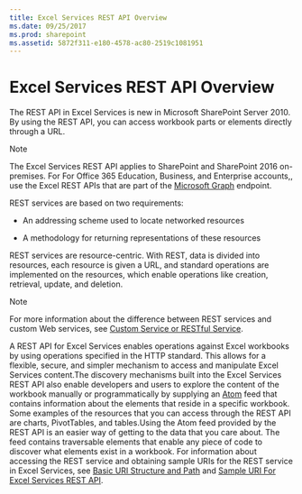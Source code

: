 ```yaml
---
title: Excel Services REST API Overview
ms.date: 09/25/2017
ms.prod: sharepoint
ms.assetid: 5872f311-e180-4578-ac80-2519c1081951
---
```



# Excel Services REST API Overview

The REST API in Excel Services is new in Microsoft SharePoint Server 2010. By using the REST API, you can access workbook parts or elements directly through a URL.
  
> [!NOTE]
> The Excel Services REST API applies to SharePoint and SharePoint 2016 on-premises. For For Office 365 Education, Business, and Enterprise accounts,, use the Excel REST APIs that are part of the  [Microsoft Graph](http://graph.microsoft.io/en-us/docs/api-reference/v1.0/resources/excel) endpoint.
  
    
    


REST services are based on two requirements:
  
    
    


- An addressing scheme used to locate networked resources
    
  
- A methodology for returning representations of these resources
    
  
REST services are resource-centric. With REST, data is divided into resources, each resource is given a URL, and standard operations are implemented on the resources, which enable operations like creation, retrieval, update, and deletion. 

> [!NOTE]
> For more information about the difference between REST services and custom Web services, see  [Custom Service or RESTful Service](http://msdn.microsoft.com/en-us/magazine/dd882522.aspx). 
  
    
    

A REST API for Excel Services enables operations against Excel workbooks by using operations specified in the HTTP standard. This allows for a flexible, secure, and simpler mechanism to access and manipulate Excel Services content.The discovery mechanisms built into the Excel Services REST API also enable developers and users to explore the content of the workbook manually or programmatically by supplying an  [Atom](http://tools.ietf.org/html/rfc4287) feed that contains information about the elements that reside in a specific workbook. Some examples of the resources that you can access through the REST API are charts, PivotTables, and tables.Using the Atom feed provided by the REST API is an easier way of getting to the data that you care about. The feed contains traversable elements that enable any piece of code to discover what elements exist in a workbook. For information about accessing the REST service and obtaining sample URIs for the REST service in Excel Services, see  [Basic URI Structure and Path](basic-uri-structure-and-path.md) and [Sample URI For Excel Services REST API](sample-uri-for-excel-services-rest-api.md).
